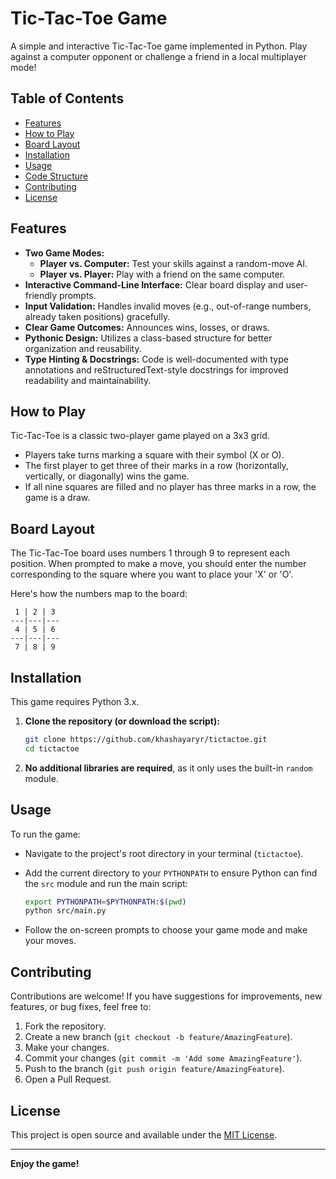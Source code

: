 # Tic-Tac-Toe Game

A simple and interactive Tic-Tac-Toe game implemented in Python. Play against a computer opponent or challenge a friend in a local multiplayer mode!

## Table of Contents

* [Features](#features)
* [How to Play](#how-to-play)
* [Board Layout](#board-layout)
* [Installation](#installation)
* [Usage](#usage)
* [Code Structure](#code-structure)
* [Contributing](#contributing)
* [License](#license)

## Features

* **Two Game Modes:**
    * **Player vs. Computer:** Test your skills against a random-move AI.
    * **Player vs. Player:** Play with a friend on the same computer.
* **Interactive Command-Line Interface:** Clear board display and user-friendly prompts.
* **Input Validation:** Handles invalid moves (e.g., out-of-range numbers, already taken positions) gracefully.
* **Clear Game Outcomes:** Announces wins, losses, or draws.
* **Pythonic Design:** Utilizes a class-based structure for better organization and reusability.
* **Type Hinting & Docstrings:** Code is well-documented with type annotations and reStructuredText-style docstrings for improved readability and maintainability.

## How to Play

Tic-Tac-Toe is a classic two-player game played on a 3x3 grid.
* Players take turns marking a square with their symbol (X or O).
* The first player to get three of their marks in a row (horizontally, vertically, or diagonally) wins the game.
* If all nine squares are filled and no player has three marks in a row, the game is a draw.

## Board Layout

The Tic-Tac-Toe board uses numbers 1 through 9 to represent each position. When prompted to make a move, you should enter the number corresponding to the square where you want to place your 'X' or 'O'.

Here's how the numbers map to the board:
```
 1 | 2 | 3
---|---|---
 4 | 5 | 6
---|---|---
 7 | 8 | 9
```

## Installation

This game requires Python 3.x.

1.  **Clone the repository (or download the script):**

    ```bash
    git clone https://github.com/khashayaryr/tictactoe.git
    cd tictactoe
    ```

2.  **No additional libraries are required**, as it only uses the built-in `random` module.

## Usage

To run the game:

- Navigate to the project's root directory in your terminal (`tictactoe`).
- Add the current directory to your `PYTHONPATH` to ensure Python can find the `src` module and run the main script:

    ```bash
    export PYTHONPATH=$PYTHONPATH:$(pwd)
    python src/main.py
    ```

- Follow the on-screen prompts to choose your game mode and make your moves.

## Contributing

Contributions are welcome! If you have suggestions for improvements, new features, or bug fixes, feel free to:

1.  Fork the repository.
2.  Create a new branch (`git checkout -b feature/AmazingFeature`).
3.  Make your changes.
4.  Commit your changes (`git commit -m 'Add some AmazingFeature'`).
5.  Push to the branch (`git push origin feature/AmazingFeature`).
6.  Open a Pull Request.

## License

This project is open source and available under the [MIT License](LICENSE).

---
**Enjoy the game!**

